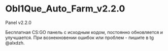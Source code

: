 # Obl1Que_Auto_Farm_v2.2.0
Panel v2.2.0

Бесплатная CS:GO панель с исходным кодом, постоянно обновляется и улучшается.
При вознекновении ошибок или проблем - пишите в tg @alxdzh.
